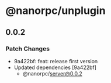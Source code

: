 # @nanorpc/unplugin

## 0.0.2

### Patch Changes

- 9a422bf: feat: release first version
- Updated dependencies [9a422bf]
  - @nanorpc/server@0.0.2
